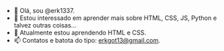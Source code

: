 - 👋 Olá, sou @erk1337.
- 👀 Estou interessado em aprender mais sobre HTML, CSS, JS, Python e talvez outras coisas...
- 🌱 Atualmente estou aprendendo HTML e CSS.
- 📫 Contatos e batota do tipo: erkgot13@gmail.com.
